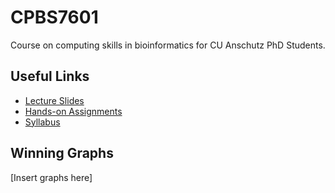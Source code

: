 # CPBS7601

Course on computing skills in bioinformatics for CU Anschutz PhD Students. 

## Useful Links

* [Lecture Slides](https://github.com/WayScience/CPBS7601/blob/main/lectures/README.md)
* [Hands-on Assignments](https://github.com/WayScience/CPBS7601/blob/main/hands_on/README.md)
* [Syllabus](https://github.com/WayScience/CPBS7601/blob/main/LICENSE.md)

## Winning Graphs
[Insert graphs here]
